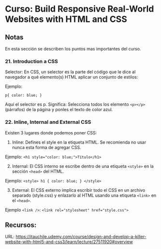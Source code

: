 # Curso: Build Responsive Real-World Websites with HTML and CSS

## Notas 
En esta sección se describen los puntos mas importantes del curso.

### 21. Introduction a CSS
Selector: En CSS, un selector es la parte del código que le dice al navegador a qué elemento(s) HTML aplicar un conjunto de estilos:

Ejemplo:

`p{
    color: blue;
}`

Aquí el selector es p.
Significa: Selecciona todos los elemento `<p></p>` (párrafos) de la página y ponles el texto de color azul.

### 22. Inline, Internal and External CSS

Existen 3 lugares donde podemos poner CSS:

1. Inline: Defines el style en la etiqueta HTML. Se recomienda no usar nunca esta forma de agregar CSS.

Ejemplo:
`<h1 style="color: blue;">Título</h1>`


2. Internal: El CSS interno se escribe dentro de una etiqueta `<style>` en la sección `<head>` del HTML.

Ejemplo:
`<style> h1 { color: blue; } </style>`


3. External: El CSS externo implica escribir todo el CSS en un archivo separado (style.css) y enlazarlo al HTML usando una etiqueta `<link>` en el `<head>`.

Ejemplo `<link />`:
`<link rel="stylesheet" href="style.css">`

## Recursos:
URL: https://itauchile.udemy.com/course/design-and-develop-a-killer-website-with-html5-and-css3/learn/lecture/27511920#overview

